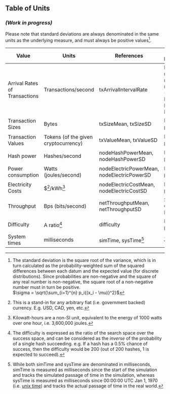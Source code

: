 ## Table of Units

### *(Work in progress)*

Please note that standard deviations are always denominated in the same units as the underlying measure, and must always be positive values[^units-1].

[^units-1]: The standard deviation is the square root of the variance, which is in turn calculated as the probability-weighted sum of the squared differences between each datum and the expected value (for discrete distributions). Since probabilities are non-negative and the square of any real number is non-negative, the square root of a non-negative number must in turn be positive.\
    $\sigma = \sqrt{\sum_{i=1}^{n} p_i{(x_i - \mu)}^2}$

| Value                         | Units                                | References                                 | Domain Restrictions                                       |
| ----------------------------- | ------------------------------------ | ------------------------------------------ | --------------------------------------------------------- |
| Arrival Rates of Transactions | Transactions/second                  | txArrivalIntervalRate                      | Non-negative real numbers (4-byte Floating Point Numbers) |
| Transaction Sizes             | Bytes                                | txSizeMean, txSizeSD                       | $\mathbb{R}_{\ge 0}$ (4-byte FP)                          |
| Transaction Values            | Tokens (of the given cryptocurrency) | txValueMean, txValueSD                     | $\mathbb{R}_{\ge 0}$ (4-byte FP)                          |
| Hash power                    | Hashes/second                        | nodeHashPowerMean, nodeHashPowerSD         | $\mathbb{R}_{\ge 0}$ (4-byte FP)                          |
| Power consumption             | Watts (joules/second)                | nodeElectricPowerMean, nodeElectricPowerSD | $\mathbb{R}_{\ge 0}$ (4-byte FP)                          |
| Electricity Costs             | \$[^units-2]/kWh[^units-3]           | nodeElectricCostMean, nodeElectricCostSD   | $\mathbb{R}_{\ge 0}$ (4-byte FP)                          |
| Throughput                    | Bps (bits/second)                    | netThroughputMean, netThroughputSD         | $\R_{\ge 0}$ (4-byte FP)                                  |
| Difficulty                    | A ratio[^units-4]                    | difficulty                                 | $\mathbb{R}_{\ge 0}$ (8-byte FP)                          |
| System times                  | milliseconds                         | simTime, sysTime[^units-5]                 | $\mathbb{Z}_{\ge 0}$                                      |

[^units-2]: This is a stand-in for any arbitrary fiat (i.e. government backed) currency. E.g. USD, CAD, yen, etc.

[^units-3]: Kilowatt-hours are a non-SI unit, equivalent to the energy of 1000 watts over one hour, i.e. 3,600,000 joules.

[^units-4]: The difficulty is expressed as the ratio of the search space over the success space, and can be considered as the *inverse* of the probability of a single hash succeeding. e.g. If a hash has a 0.5% chance of success, then the difficulty would be 200 (out of 200 hashes, 1 is expected to succeed).

[^units-5]: While both simTime and sysTime are denominated in milliseconds, simTime is measured as milliseconds since the start of the simulation and tracks the simulated passage of time in the simulation, whereas sysTime is measured as milliseconds since 00:00:00 UTC Jan 1, 1970 (i.e. [unix time](https://en.wikipedia.org/wiki/Unix_time)) and tracks the actual passage of time in the real world.
